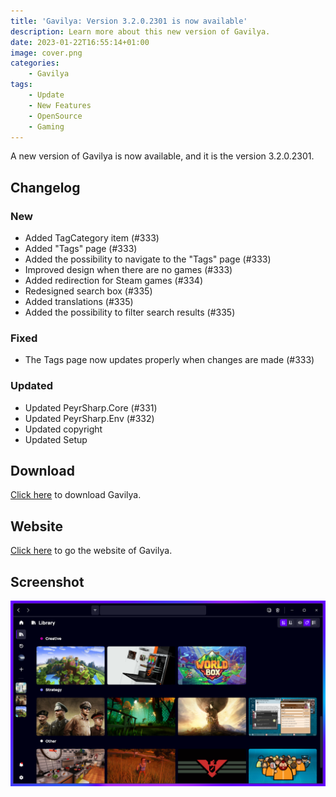 ```yaml
---
title: 'Gavilya: Version 3.2.0.2301 is now available'
description: Learn more about this new version of Gavilya.
date: 2023-01-22T16:55:14+01:00
image: cover.png
categories:
    - Gavilya
tags:
    - Update
    - New Features
    - OpenSource
    - Gaming
---
```


A new version of Gavilya is now available, and it is the version 3.2.0.2301.

## Changelog
### New
- Added TagCategory item (#333)
- Added "Tags" page (#333)
- Added the possibility to navigate to the "Tags" page (#333)
- Improved design when there are no games (#333)
- Added redirection for Steam games (#334)
- Redesigned search box (#335)
- Added translations (#335)
- Added the possibility to filter search results (#335)

### Fixed
- The Tags page now updates properly when changes are made (#333)

### Updated
- Updated PeyrSharp.Core (#331)
- Updated PeyrSharp.Env (#332)
- Updated copyright
- Updated Setup

## Download

[Click here](https://bit.ly/Gavilya) to download Gavilya.

## Website

[Click here](https://gavilya.leocorporation.dev/) to go the website of Gavilya.

## Screenshot

![Gavilya's tags feature.](1.png)